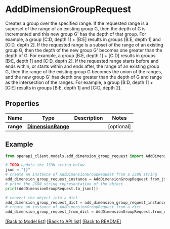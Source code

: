 # AddDimensionGroupRequest

Creates a group over the specified range. If the requested range is a superset of the range of an existing group G, then the depth of G is incremented and this new group G' has the depth of that group. For example, a group [C:D, depth 1] + [B:E] results in groups [B:E, depth 1] and [C:D, depth 2]. If the requested range is a subset of the range of an existing group G, then the depth of the new group G' becomes one greater than the depth of G. For example, a group [B:E, depth 1] + [C:D] results in groups [B:E, depth 1] and [C:D, depth 2]. If the requested range starts before and ends within, or starts within and ends after, the range of an existing group G, then the range of the existing group G becomes the union of the ranges, and the new group G' has depth one greater than the depth of G and range as the intersection of the ranges. For example, a group [B:D, depth 1] + [C:E] results in groups [B:E, depth 1] and [C:D, depth 2].

## Properties

Name | Type | Description | Notes
------------ | ------------- | ------------- | -------------
**range** | [**DimensionRange**](DimensionRange.md) |  | [optional] 

## Example

```python
from openapi_client.models.add_dimension_group_request import AddDimensionGroupRequest

# TODO update the JSON string below
json = "{}"
# create an instance of AddDimensionGroupRequest from a JSON string
add_dimension_group_request_instance = AddDimensionGroupRequest.from_json(json)
# print the JSON string representation of the object
print(AddDimensionGroupRequest.to_json())

# convert the object into a dict
add_dimension_group_request_dict = add_dimension_group_request_instance.to_dict()
# create an instance of AddDimensionGroupRequest from a dict
add_dimension_group_request_from_dict = AddDimensionGroupRequest.from_dict(add_dimension_group_request_dict)
```
[[Back to Model list]](../README.md#documentation-for-models) [[Back to API list]](../README.md#documentation-for-api-endpoints) [[Back to README]](../README.md)


